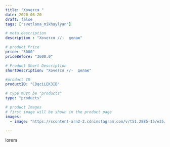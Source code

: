 ```yaml
---
title: "Хочется "
date: 2020-06-20
draft: false
tags: ["svetlana_mikhaylyan"]

# meta description
description : "Хочется //-  делаю"

# product Price
price: "3000"
priceBefore: "3600.0"

# Product Short Description
shortDescription: "Хочется //-  делаю"

#product ID
productID: "CBqciLEK3IB"

# type must be "products"
type: "products"

# product Images
# first image will be shown in the product page
images:
  - image: "https://scontent-arn2-2.cdninstagram.com/v/t51.2885-15/e35/104007692_258775422084408_6482833504351133507_n.jpg?se=7&tp=1&_nc_ht=scontent-arn2-2.cdninstagram.com&_nc_cat=100&_nc_ohc=YVS1NzADHSsAX_jFtau&oh=a1f626114cc1819dd2c332e81e15c2c1&oe=6071C97D&ig_cache_key=MjMzNTgwNDg1MDM5MDY1OTU4NQ%3D%3D.2"

---
```

lorem
